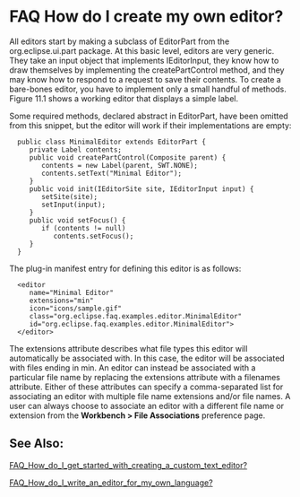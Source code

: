 

FAQ How do I create my own editor?
==================================

All editors start by making a subclass of EditorPart from the org.eclipse.ui.part package. At this basic level, editors are very generic. They take an input object that implements IEditorInput, they know how to draw themselves by implementing the createPartControl method, and they may know how to respond to a request to save their contents. To create a bare-bones editor, you have to implement only a small handful of methods. Figure 11.1 shows a working editor that displays a simple label.
  
Some required methods, declared abstract in EditorPart, have been omitted from this snippet, but the editor will work if their implementations are empty:

      public class MinimalEditor extends EditorPart {
         private Label contents;
         public void createPartControl(Composite parent) {
            contents = new Label(parent, SWT.NONE);
            contents.setText("Minimal Editor");
         }
         public void init(IEditorSite site, IEditorInput input) {
            setSite(site);
            setInput(input);
         }
         public void setFocus() {
            if (contents != null)
               contents.setFocus();
         }
      }

The plug-in manifest entry for defining this editor is as follows:

      <editor
         name="Minimal Editor"
         extensions="min"
         icon="icons/sample.gif"
         class="org.eclipse.faq.examples.editor.MinimalEditor"
         id="org.eclipse.faq.examples.editor.MinimalEditor">
      </editor>

  
The extensions attribute describes what file types this editor will automatically be associated with. In this case, the editor will be associated with files ending in min. An editor can instead be associated with a particular file name by replacing the extensions attribute with a filenames attribute. Either of these attributes can specify a comma-separated list for associating an editor with multiple file name extensions and/or file names. A user can always choose to associate an editor with a different file name or extension from the **Workbench > File Associations** preference page.

  

See Also:
---------

[FAQ\_How\_do\_I\_get\_started\_with\_creating\_a\_custom\_text_editor?](./FAQ_How_do_I_get_started_with_creating_a_custom_text_editor.md "FAQ How do I get started with creating a custom text editor?")

[FAQ\_How\_do\_I\_write\_an\_editor\_for\_my\_own\_language?](./FAQ_How_do_I_write_an_editor_for_my_own_language.md "FAQ How do I write an editor for my own language?")

